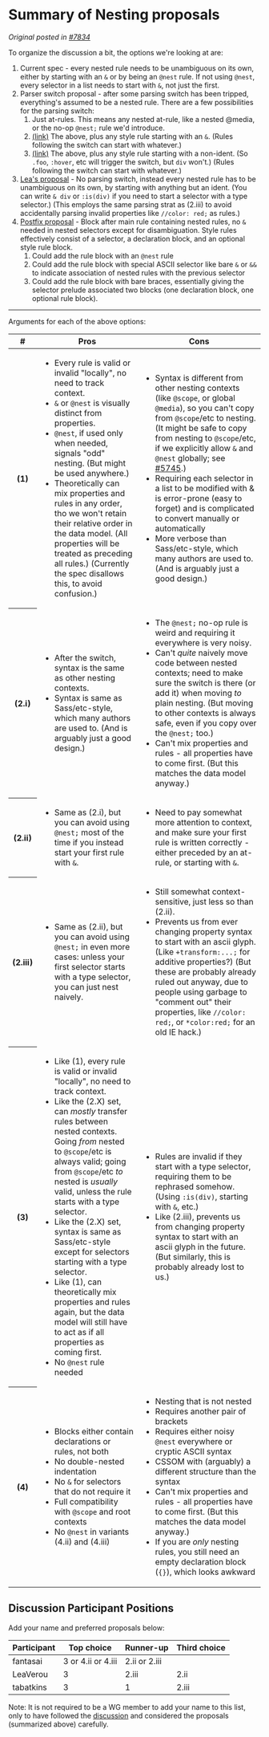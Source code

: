 # Summary of Nesting proposals

*Original posted in [#7834](https://github.com/w3c/csswg-drafts/issues/7834#issuecomment-1275197850)*

To organize the discussion a bit, the options we're looking at are:

1. Current spec - every nested rule needs to be unambiguous on its own, either by starting with an `&` or by being an `@nest` rule. If not using `@nest`, every selector in a list needs to start with `&`, not just the first.
2. Parser switch proposal - after some parsing switch has been tripped, everything's assumed to be a nested rule. There are a few possibilities for the parsing switch:
	1. Just at-rules. This means any nested at-rule, like a nested @media, or the no-op `@nest;` rule we'd introduce.
	2. [(link)](https://github.com/w3c/csswg-drafts/issues/7834#issuecomment-1268979633) The above, plus any style rule starting with an `&`. (Rules following the switch can start with whatever.)
	3. [(link)](https://github.com/w3c/csswg-drafts/issues/7834#issuecomment-1270665794) The above, plus any style rule starting with a non-ident. (So `.foo`, `:hover`, etc will trigger the switch, but `div` won't.) (Rules following the switch can start with whatever.)
3. [Lea's proposal](https://github.com/w3c/csswg-drafts/issues/7834#issuecomment-1272373216) - No parsing switch, instead every nested rule has to be unambiguous on its own, by starting with anything but an ident. (You can write  `& div` or `:is(div)` if you need to start a selector with a type selector.) (This employs the same parsing strat as (2.iii) to avoid accidentally parsing invalid properties like `//color: red;` as rules.)
4. [Postfix proposal](https://github.com/w3c/csswg-drafts/issues/7834#issuecomment-1276360012) - Block after main rule containing nested rules, no `&` needed in nested selectors except for disambiguation. Style rules effectively consist of a selector, a declaration block, and an optional style rule block.
   1. Could add the rule block with an `@nest` rule
   2. Could add the rule block with special ASCII selector like bare `&` or `&&` to indicate association of nested rules with the previous selector
   3. Could add the rule block with bare braces, essentially giving the selector prelude associated two blocks (one declaration block, one optional rule block).

------

Arguments for each of the above options:

<table>
<thead>
 <tr><th>#<th>Pros<th>Cons
</thead>
<tr>
<th>(1)
<td>

- Every rule is valid or invalid "locally", no need to track context.
- `&` or `@nest` is visually distinct from properties.
- `@nest`, if used only when needed, signals "odd" nesting. (But might be used anywhere.)
- Theoretically can mix properties and rules in any order, tho we won't retain their relative order in the data model. (All properties will be treated as preceding all rules.) (Currently the spec disallows this, to avoid confusion.)

<td>

- Syntax is different from other nesting contexts (like `@scope`, or global `@media`), so you can't copy from `@scope`/etc to nesting. (It might be safe to copy from nesting to `@scope`/etc, if we explicitly allow `&` and `@nest` globally; see <a href="https://github.com/w3c/csswg-drafts/issues/5745">#5745</a>.)
- Requiring each selector in a list to be modified with & is error-prone (easy to forget) and is complicated to convert manually or automatically
- More verbose than Sass/etc-style, which many authors are used to. (And is arguably just a good design.)

<tr>
<th>(2.i)
<td>

- After the switch, syntax is the same as other nesting contexts.
- Syntax is same as Sass/etc-style, which many authors are used to. (And is arguably just a good design.)

<td>

- The `@nest;` no-op rule is weird and requiring it everywhere is very noisy.
- Can't *quite* naively move code between nested contexts; need to make sure the switch is there (or add it) when moving *to* plain nesting. (But moving to other contexts is always safe, even if you copy over the `@nest;` too.)
- Can't mix properties and rules - all properties have to come first. (But this matches the data model anyway.)

<tr>
<th>(2.ii)
<td>

- Same as (2.i), but you can avoid using `@nest;` most of the time if you instead start your first rule with `&`.


<td>

- Need to pay somewhat more attention to context, and make sure your first rule is written correctly - either preceded by an at-rule, or starting with `&`.

<tr>
<th>(2.iii)
<td>

- Same as (2.ii), but you can avoid using `@nest;` in even more cases: unless your first selector starts with a type selector, you can just nest naively.

<td>

- Still somewhat context-sensitive, just less so than (2.ii).
- Prevents us from ever changing property syntax to start with an ascii glyph. (Like `+transform:...;` for additive properties?) (But these are probably already ruled out anyway, due to people using garbage to "comment out" their properties, like `//color: red;`, or `*color:red;` for an old IE hack.)

<tr>
<th>(3)
<td>

- Like (1), every rule is valid or invalid "locally", no need to track context.
- Like the (2.X) set, can *mostly* transfer rules between nested contexts. Going *from* nested to `@scope`/etc is always valid; going from `@scope`/etc *to* nested is *usually* valid, unless the rule starts with a type selector.
- Like the (2.X) set, syntax is same as Sass/etc-style except for selectors starting with a type selector.
- Like (1), can theoretically mix properties and rules again, but the data model will still have to act as if all properties as coming first.
- No `@nest` rule needed

<td>

- Rules are invalid if they start with a type selector, requiring them to be rephrased somehow. (Using `:is(div)`, starting with `&`, etc.)
- Like (2.iii), prevents us from changing property syntax to start with an ascii glyph in the future. (But similarly, this is probably already lost to us.)

<tr>
<th>(4)
<td>

- Blocks either contain declarations or rules, not both
- No double-nested indentation
- No `&` for selectors that do not require it
- Full compatibility with `@scope` and root contexts
- No `@nest` in variants (4.ii) and (4.iii)

<td>

- Nesting that is not nested
- Requires another pair of brackets
- Requires either noisy `@nest` everywhere or cryptic ASCII syntax
- CSSOM with (arguably) a different structure than the syntax
- Can't mix properties and rules - all properties have to come first. (But this matches the data model anyway.)
- If you are *only* nesting rules, you still need an empty declaration block (`{}`), which looks awkward

</table>

## Discussion Participant Positions

Add your name and preferred proposals below:

| Participant | Top choice | Runner-up | Third choice |
|-------------|------------|-----------|--------------|
| fantasai    | 3 or 4.ii or 4.iii | 2.ii or 2.iii | |
| LeaVerou    | 3          | 2.iii     | 2.ii |
| tabatkins   | 3          | 1          | 2.iii |

Note: It is not required to be a WG member to add your name to this list,
only to have followed the [discussion](https://github.com/w3c/csswg-drafts/issues/7834)
and considered the proposals (summarized above) carefully.
